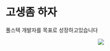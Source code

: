 <h1>고생좀 하자</h1>
<p>풀스텍 개발자를 목표로 성장하고있습니다</p>
<div align="center">
<!--   <img src="https://www.wyzowl.com/wp-content/uploads/2021/12/tenor.gif"> -->
  <img src="https://resources.chimhaha.net/article/1688120125025-q978bop591.gif">
</div>
